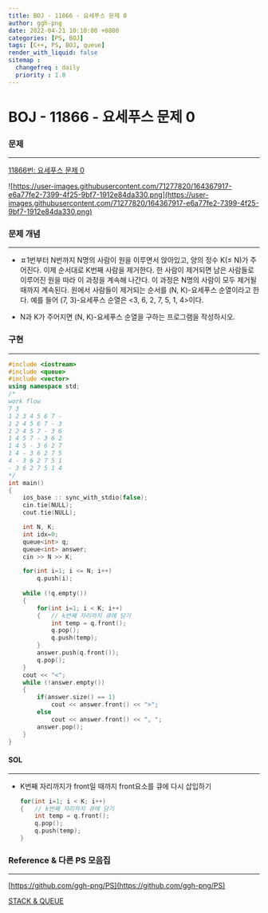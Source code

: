 ```yaml
---
title: BOJ - 11866 - 요세푸스 문제 0 
author: ggh-png
date: 2022-04-21 10:10:00 +0800
categories: [PS, BOJ]
tags: [C++, PS, BOJ, queue]
render_with_liquid: false
sitemap :
  changefreq : daily
  priority : 1.0
---
```


# BOJ - 11866 - 요세푸스 문제 0

### 문제

---

[11866번: 요세푸스 문제 0](https://www.acmicpc.net/problem/11866)

![https://user-images.githubusercontent.com/71277820/164367917-e6a77fe2-7399-4f25-9bf7-1912e84da330.png](https://user-images.githubusercontent.com/71277820/164367917-e6a77fe2-7399-4f25-9bf7-1912e84da330.png)


### 문제 개념

---

- ㅍ1번부터 N번까지 N명의 사람이 원을 이루면서 앉아있고, 양의 정수 K(≤ N)가 주어진다. 이제 순서대로 K번째 사람을 제거한다. 한 사람이 제거되면 남은 사람들로 이루어진 원을 따라 이 과정을 계속해 나간다. 이 과정은 N명의 사람이 모두 제거될 때까지 계속된다. 원에서 사람들이 제거되는 순서를 (N, K)-요세푸스 순열이라고 한다. 예를 들어 (7, 3)-요세푸스 순열은 <3, 6, 2, 7, 5, 1, 4>이다.

        
- N과 K가 주어지면 (N, K)-요세푸스 순열을 구하는 프로그램을 작성하시오.

### 구현

---

```cpp
#include <iostream>
#include <queue>
#include <vector>
using namespace std;
/*
work flow
7 3
1 2 3 4 5 6 7 - 
1 2 4 5 6 7 - 3
1 2 4 5 7 - 3 6
1 4 5 7 - 3 6 2
1 4 5 - 3 6 2 7
1 4 - 3 6 2 7 5
4 - 3 6 2 7 5 1
- 3 6 2 7 5 1 4
*/
int main()
{
    ios_base :: sync_with_stdio(false); 
    cin.tie(NULL); 
    cout.tie(NULL);

    int N, K;
    int idx=0;
    queue<int> q;
    queue<int> answer; 
    cin >> N >> K;

    for(int i=1; i <= N; i++)
        q.push(i);
    
    while (!q.empty())
    {
        for(int i=1; i < K; i++)
        {   // k번째 자리까지 큐에 담기 
            int temp = q.front();
            q.pop();
            q.push(temp);     
        }
        answer.push(q.front());
        q.pop();
    }
    cout << "<";
    while (!answer.empty())
    {   
        if(answer.size() == 1)
            cout << answer.front() << ">";
        else
            cout << answer.front() << ", ";
        answer.pop();
    }
}
```

#### SOL

---

- K번째 자리까지가 front일 때까지 front요소를 큐에 다시 삽입하기
    
    ```cpp
    for(int i=1; i < K; i++)
    {   // k번째 자리까지 큐에 담기 
        int temp = q.front();
        q.pop();
        q.push(temp);     
    }
    ```
    

### Reference & 다른 PS 모음집

---

[https://github.com/ggh-png/PS](https://github.com/ggh-png/PS)

[STACK & QUEUE](https://ggh-png.github.io/posts/queue&stack/)